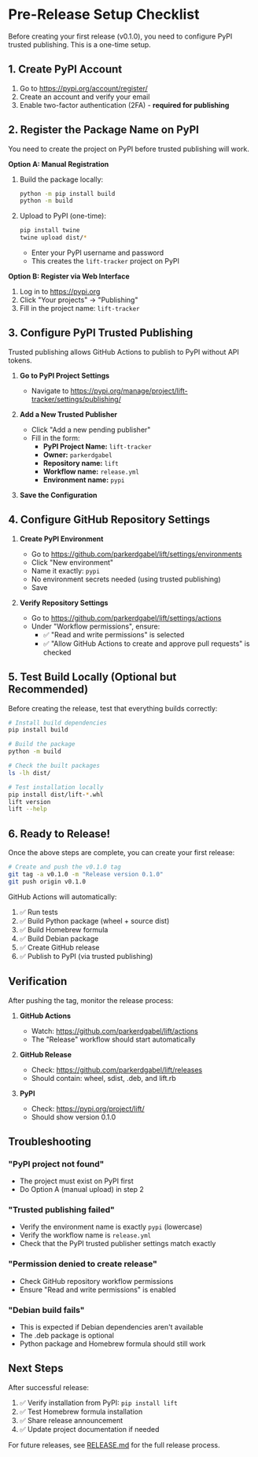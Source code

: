 # Pre-Release Setup Checklist

Before creating your first release (v0.1.0), you need to configure PyPI trusted publishing. This is a one-time setup.

## 1. Create PyPI Account

1. Go to https://pypi.org/account/register/
2. Create an account and verify your email
3. Enable two-factor authentication (2FA) - **required for publishing**

## 2. Register the Package Name on PyPI

You need to create the project on PyPI before trusted publishing will work.

**Option A: Manual Registration**
1. Build the package locally:
   ```bash
   python -m pip install build
   python -m build
   ```

2. Upload to PyPI (one-time):
   ```bash
   pip install twine
   twine upload dist/*
   ```
   - Enter your PyPI username and password
   - This creates the `lift-tracker` project on PyPI

**Option B: Register via Web Interface**
1. Log in to https://pypi.org
2. Click "Your projects" → "Publishing"
3. Fill in the project name: `lift-tracker`

## 3. Configure PyPI Trusted Publishing

Trusted publishing allows GitHub Actions to publish to PyPI without API tokens.

1. **Go to PyPI Project Settings**
   - Navigate to https://pypi.org/manage/project/lift-tracker/settings/publishing/

2. **Add a New Trusted Publisher**
   - Click "Add a new pending publisher"
   - Fill in the form:
     - **PyPI Project Name:** `lift-tracker`
     - **Owner:** `parkerdgabel`
     - **Repository name:** `lift`
     - **Workflow name:** `release.yml`
     - **Environment name:** `pypi`

3. **Save the Configuration**

## 4. Configure GitHub Repository Settings

1. **Create PyPI Environment**
   - Go to https://github.com/parkerdgabel/lift/settings/environments
   - Click "New environment"
   - Name it exactly: `pypi`
   - No environment secrets needed (using trusted publishing)
   - Save

2. **Verify Repository Settings**
   - Go to https://github.com/parkerdgabel/lift/settings/actions
   - Under "Workflow permissions", ensure:
     - ✅ "Read and write permissions" is selected
     - ✅ "Allow GitHub Actions to create and approve pull requests" is checked

## 5. Test Build Locally (Optional but Recommended)

Before creating the release, test that everything builds correctly:

```bash
# Install build dependencies
pip install build

# Build the package
python -m build

# Check the built packages
ls -lh dist/

# Test installation locally
pip install dist/lift-*.whl
lift version
lift --help
```

## 6. Ready to Release!

Once the above steps are complete, you can create your first release:

```bash
# Create and push the v0.1.0 tag
git tag -a v0.1.0 -m "Release version 0.1.0"
git push origin v0.1.0
```

GitHub Actions will automatically:
1. ✅ Run tests
2. ✅ Build Python package (wheel + source dist)
3. ✅ Build Homebrew formula
4. ✅ Build Debian package
5. ✅ Create GitHub release
6. ✅ Publish to PyPI (via trusted publishing)

## Verification

After pushing the tag, monitor the release process:

1. **GitHub Actions**
   - Watch: https://github.com/parkerdgabel/lift/actions
   - The "Release" workflow should start automatically

2. **GitHub Release**
   - Check: https://github.com/parkerdgabel/lift/releases
   - Should contain: wheel, sdist, .deb, and lift.rb

3. **PyPI**
   - Check: https://pypi.org/project/lift/
   - Should show version 0.1.0

## Troubleshooting

### "PyPI project not found"
- The project must exist on PyPI first
- Do Option A (manual upload) in step 2

### "Trusted publishing failed"
- Verify the environment name is exactly `pypi` (lowercase)
- Verify the workflow name is `release.yml`
- Check that the PyPI trusted publisher settings match exactly

### "Permission denied to create release"
- Check GitHub repository workflow permissions
- Ensure "Read and write permissions" is enabled

### "Debian build fails"
- This is expected if Debian dependencies aren't available
- The .deb package is optional
- Python package and Homebrew formula should still work

## Next Steps

After successful release:

1. ✅ Verify installation from PyPI: `pip install lift`
2. ✅ Test Homebrew formula installation
3. ✅ Share release announcement
4. ✅ Update project documentation if needed

For future releases, see [RELEASE.md](RELEASE.md) for the full release process.
